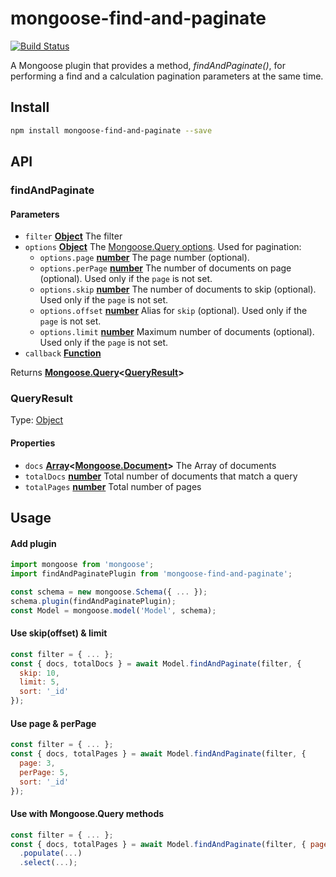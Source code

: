 # mongoose-find-and-paginate

[![Build Status](https://travis-ci.com/safer-bwd/mongoose-find-and-paginate.svg?branch=master)](https://travis-ci.com/safer-bwd/mongoose-find-and-paginate)

A Mongoose plugin that provides a method, _findAndPaginate()_, for performing a find and a calculation pagination parameters at the same time.

## Install

```sh
npm install mongoose-find-and-paginate --save
```

## API

<!-- Generated by documentation.js. Update this documentation by updating the source code. -->

### findAndPaginate

#### Parameters

-   `filter` **[Object](https://developer.mozilla.org/docs/Web/JavaScript/Reference/Global_Objects/Object)** The filter
-   `options` **[Object](https://developer.mozilla.org/docs/Web/JavaScript/Reference/Global_Objects/Object)** The [Mongoose.Query options](https://mongoosejs.com/docs/api.html#query_Query-setOptions). Used for pagination:
    -   `options.page` **[number](https://developer.mozilla.org/docs/Web/JavaScript/Reference/Global_Objects/Number)** The page number (optional).
    -   `options.perPage` **[number](https://developer.mozilla.org/docs/Web/JavaScript/Reference/Global_Objects/Number)** The number of documents on page (optional). Used only if the `page` is not set.
    -   `options.skip` **[number](https://developer.mozilla.org/docs/Web/JavaScript/Reference/Global_Objects/Number)** The number of documents to skip (optional). Used only if the `page` is not set.
    -   `options.offset` **[number](https://developer.mozilla.org/docs/Web/JavaScript/Reference/Global_Objects/Number)** Alias for `skip` (optional). Used only if the `page` is not set.
    -   `options.limit` **[number](https://developer.mozilla.org/docs/Web/JavaScript/Reference/Global_Objects/Number)** Maximum number of documents (optional). Used only if the `page` is not set.
-   `callback` **[Function](https://developer.mozilla.org/docs/Web/JavaScript/Reference/Statements/function)** 

Returns **[Mongoose.Query](https://mongoosejs.com/docs/api/query.html)&lt;[QueryResult](#queryresult)&gt;** 

### QueryResult

Type: [Object](https://developer.mozilla.org/docs/Web/JavaScript/Reference/Global_Objects/Object)

#### Properties

-   `docs` **[Array](https://developer.mozilla.org/docs/Web/JavaScript/Reference/Global_Objects/Array)&lt;[Mongoose.Document](https://mongoosejs.com/docs/api/document.html)&gt;** The Array of documents
-   `totalDocs` **[number](https://developer.mozilla.org/docs/Web/JavaScript/Reference/Global_Objects/Number)** Total number of documents that match a query
-   `totalPages` **[number](https://developer.mozilla.org/docs/Web/JavaScript/Reference/Global_Objects/Number)** Total number of pages

## Usage

#### Add plugin
```javascript
import mongoose from 'mongoose';
import findAndPaginatePlugin from 'mongoose-find-and-paginate';

const schema = new mongoose.Schema({ ... });
schema.plugin(findAndPaginatePlugin);
const Model = mongoose.model('Model', schema);
```

#### Use skip(offset) & limit
```javascript
const filter = { ... };
const { docs, totalDocs } = await Model.findAndPaginate(filter, {
  skip: 10,
  limit: 5,
  sort: '_id'
});
```

#### Use page & perPage
```javascript
const filter = { ... };
const { docs, totalPages } = await Model.findAndPaginate(filter, {
  page: 3,
  perPage: 5,
  sort: '_id'
});
```

#### Use with Mongoose.Query methods
```javascript
const filter = { ... };
const { docs, totalPages } = await Model.findAndPaginate(filter, { page: 3, perPage: 5 })
  .populate(...)
  .select(...);
```
